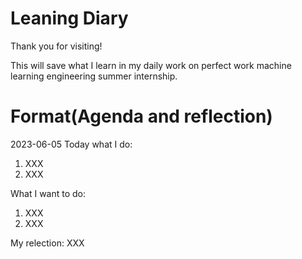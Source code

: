 # Leaning Diary
Thank you for visiting!

This will save what I learn in my daily work on perfect work machine learning engineering summer internship.

# Format(Agenda and reflection)
2023-06-05
Today what I do:
1. XXX
2. XXX

What I want to do:
1. XXX
2. XXX

My relection:
XXX
